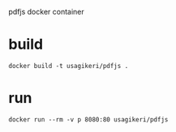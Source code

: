 
pdfjs docker container

# build

```
docker build -t usagikeri/pdfjs .
```
# run

```
docker run --rm -v p 8080:80 usagikeri/pdfjs
```
